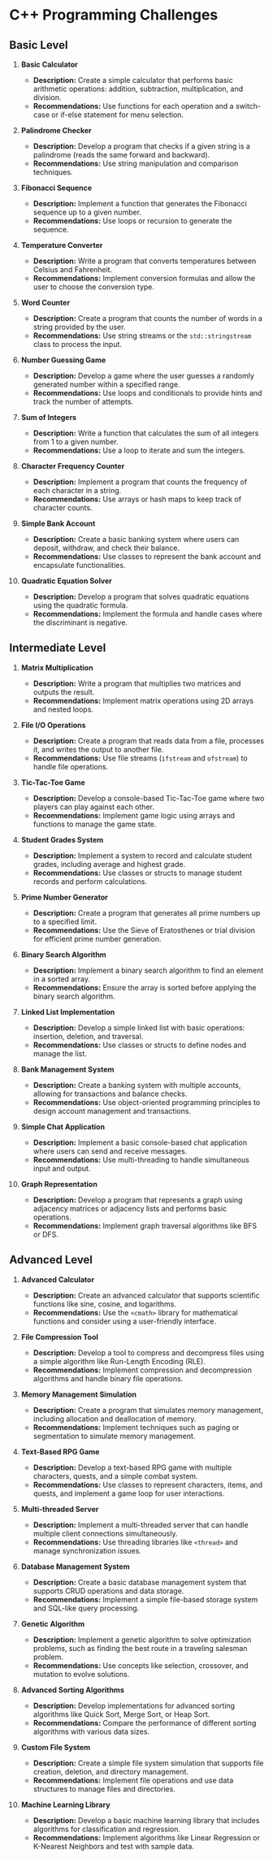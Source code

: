 # C++ Programming Challenges

## Basic Level

1. **Basic Calculator**
   - **Description:** Create a simple calculator that performs basic arithmetic operations: addition, subtraction, multiplication, and division.
   - **Recommendations:** Use functions for each operation and a switch-case or if-else statement for menu selection.

2. **Palindrome Checker**
   - **Description:** Develop a program that checks if a given string is a palindrome (reads the same forward and backward).
   - **Recommendations:** Use string manipulation and comparison techniques.

3. **Fibonacci Sequence**
   - **Description:** Implement a function that generates the Fibonacci sequence up to a given number.
   - **Recommendations:** Use loops or recursion to generate the sequence.

4. **Temperature Converter**
   - **Description:** Write a program that converts temperatures between Celsius and Fahrenheit.
   - **Recommendations:** Implement conversion formulas and allow the user to choose the conversion type.

5. **Word Counter**
   - **Description:** Create a program that counts the number of words in a string provided by the user.
   - **Recommendations:** Use string streams or the `std::stringstream` class to process the input.

6. **Number Guessing Game**
   - **Description:** Develop a game where the user guesses a randomly generated number within a specified range.
   - **Recommendations:** Use loops and conditionals to provide hints and track the number of attempts.

7. **Sum of Integers**
   - **Description:** Write a function that calculates the sum of all integers from 1 to a given number.
   - **Recommendations:** Use a loop to iterate and sum the integers.

8. **Character Frequency Counter**
   - **Description:** Implement a program that counts the frequency of each character in a string.
   - **Recommendations:** Use arrays or hash maps to keep track of character counts.

9. **Simple Bank Account**
   - **Description:** Create a basic banking system where users can deposit, withdraw, and check their balance.
   - **Recommendations:** Use classes to represent the bank account and encapsulate functionalities.

10. **Quadratic Equation Solver**
    - **Description:** Develop a program that solves quadratic equations using the quadratic formula.
    - **Recommendations:** Implement the formula and handle cases where the discriminant is negative.

## Intermediate Level

1. **Matrix Multiplication**
   - **Description:** Write a program that multiplies two matrices and outputs the result.
   - **Recommendations:** Implement matrix operations using 2D arrays and nested loops.

2. **File I/O Operations**
   - **Description:** Create a program that reads data from a file, processes it, and writes the output to another file.
   - **Recommendations:** Use file streams (`ifstream` and `ofstream`) to handle file operations.

3. **Tic-Tac-Toe Game**
   - **Description:** Develop a console-based Tic-Tac-Toe game where two players can play against each other.
   - **Recommendations:** Implement game logic using arrays and functions to manage the game state.

4. **Student Grades System**
   - **Description:** Implement a system to record and calculate student grades, including average and highest grade.
   - **Recommendations:** Use classes or structs to manage student records and perform calculations.

5. **Prime Number Generator**
   - **Description:** Create a program that generates all prime numbers up to a specified limit.
   - **Recommendations:** Use the Sieve of Eratosthenes or trial division for efficient prime number generation.

6. **Binary Search Algorithm**
   - **Description:** Implement a binary search algorithm to find an element in a sorted array.
   - **Recommendations:** Ensure the array is sorted before applying the binary search algorithm.

7. **Linked List Implementation**
   - **Description:** Develop a simple linked list with basic operations: insertion, deletion, and traversal.
   - **Recommendations:** Use classes or structs to define nodes and manage the list.

8. **Bank Management System**
   - **Description:** Create a banking system with multiple accounts, allowing for transactions and balance checks.
   - **Recommendations:** Use object-oriented programming principles to design account management and transactions.

9. **Simple Chat Application**
   - **Description:** Implement a basic console-based chat application where users can send and receive messages.
   - **Recommendations:** Use multi-threading to handle simultaneous input and output.

10. **Graph Representation**
    - **Description:** Develop a program that represents a graph using adjacency matrices or adjacency lists and performs basic operations.
    - **Recommendations:** Implement graph traversal algorithms like BFS or DFS.

## Advanced Level

1. **Advanced Calculator**
   - **Description:** Create an advanced calculator that supports scientific functions like sine, cosine, and logarithms.
   - **Recommendations:** Use the `<cmath>` library for mathematical functions and consider using a user-friendly interface.

2. **File Compression Tool**
   - **Description:** Develop a tool to compress and decompress files using a simple algorithm like Run-Length Encoding (RLE).
   - **Recommendations:** Implement compression and decompression algorithms and handle binary file operations.

3. **Memory Management Simulation**
   - **Description:** Create a program that simulates memory management, including allocation and deallocation of memory.
   - **Recommendations:** Implement techniques such as paging or segmentation to simulate memory management.

4. **Text-Based RPG Game**
   - **Description:** Develop a text-based RPG game with multiple characters, quests, and a simple combat system.
   - **Recommendations:** Use classes to represent characters, items, and quests, and implement a game loop for user interactions.

5. **Multi-threaded Server**
   - **Description:** Implement a multi-threaded server that can handle multiple client connections simultaneously.
   - **Recommendations:** Use threading libraries like `<thread>` and manage synchronization issues.

6. **Database Management System**
   - **Description:** Create a basic database management system that supports CRUD operations and data storage.
   - **Recommendations:** Implement a simple file-based storage system and SQL-like query processing.

7. **Genetic Algorithm**
   - **Description:** Implement a genetic algorithm to solve optimization problems, such as finding the best route in a traveling salesman problem.
   - **Recommendations:** Use concepts like selection, crossover, and mutation to evolve solutions.

8. **Advanced Sorting Algorithms**
   - **Description:** Develop implementations for advanced sorting algorithms like Quick Sort, Merge Sort, or Heap Sort.
   - **Recommendations:** Compare the performance of different sorting algorithms with various data sizes.

9. **Custom File System**
   - **Description:** Create a simple file system simulation that supports file creation, deletion, and directory management.
   - **Recommendations:** Implement file operations and use data structures to manage files and directories.

10. **Machine Learning Library**
    - **Description:** Develop a basic machine learning library that includes algorithms for classification and regression.
    - **Recommendations:** Implement algorithms like Linear Regression or K-Nearest Neighbors and test with sample data.
